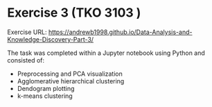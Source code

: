 # Exercise 3 (TKO 3103 )
Exercise URL:
https://andrewb1998.github.io/Data-Analysis-and-Knowledge-Discovery-Part-3/

The task was completed within a Jupyter notebook using Python and consisted of:
- Preprocessing and PCA visualization
- Agglomerative hierarchical clustering
- Dendogram plotting
- k-means clustering
